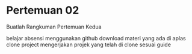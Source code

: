 # Pertemuan 02

Buatlah Rangkuman Pertemuan Kedua

belajar absensi menggunakan github
download materi yang ada di aplas
clone project
mengerjakan projek yang telah di clone sesuai guide



